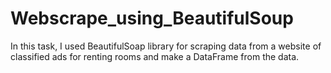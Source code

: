 # Webscrape_using_BeautifulSoup
In this task, I used BeautifulSoap library for scraping data from a website of classified ads for renting rooms and make a DataFrame from the data.
